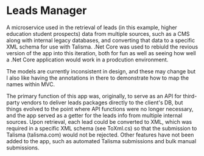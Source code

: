 # Leads Manager
A microservice used in the retrieval of leads (in this example, higher education student prospects) data from multiple sources, such as a CMS along with internal legacy databases, and converting that data to a specific XML schema for use with Talisma.
.Net Core was used to rebiuld the revious version of the app into this iteration, both for fun as well as seeing how well a .Net Core application would work in a prodcution environment.

The models are currently inconsistent in design, and these may change but I also like having the annotations in there to demonstrate how to map the names within MVC.

The primary function of this app was, originally, to serve as an API for third-party vendors to deliver leads packages directly to the client's DB, but things evolved to the point where API functions were no longer necessary, and the app served as a getter for the leads info from multiple internal sources. Upon retrieval, each lead could be converted to XML, which was required in a specific XML schema (see ToXml.cs) so that the submission to Talisma
(talisma.com) would not be rejected. Other features have not been added to the app, such as automated Talisma submissions and bulk manual submissions.